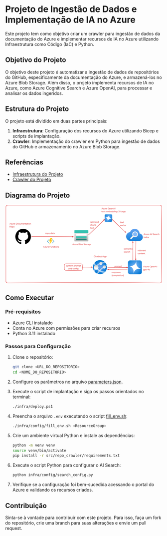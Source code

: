 # Projeto de Ingestão de Dados e Implementação de IA no Azure

Este projeto tem como objetivo criar um crawler para ingestão de dados da documentação do Azure e implementar recursos de IA no Azure utilizando Infraestrutura como Código (IaC) e Python.

## Objetivo do Projeto

O objetivo deste projeto é automatizar a ingestão de dados de repositórios do GitHub, especificamente da documentação do Azure, e armazená-los no Azure Blob Storage. Além disso, o projeto implementa recursos de IA no Azure, como Azure Cognitive Search e Azure OpenAI, para processar e analisar os dados ingeridos.

## Estrutura do Projeto

O projeto está dividido em duas partes principais:

1. **Infraestrutura**: Configuração dos recursos do Azure utilizando Bicep e scripts de implantação.
2. **Crawler**: Implementação do crawler em Python para ingestão de dados do GitHub e armazenamento no Azure Blob Storage.

## Referências

- [Infraestrutura do Projeto](infra/README.md)
- [Crawler do Projeto](src/repo_crawler/README.md)

## Diagrama do Projeto

![Diagrama do Projeto](assets/img/diagrama.png)

## Como Executar

### Pré-requisitos

- Azure CLI instalado
- Conta no Azure com permissões para criar recursos
- Python 3.11 instalado

### Passos para Configuração

1. Clone o repositório:
    ```sh
    git clone <URL_DO_REPOSITORIO>
    cd <NOME_DO_REPOSITORIO>
    ```

2. Configure os parâmetros no arquivo [parameters.json](http://_vscodecontentref_/0).

3. Execute o script de implantação e siga os passos orientados no terminal:
    ```sh
    ./infra/deploy.ps1
    ```

4. Preencha o arquivo `.env` executando o script [fill_env.sh](http://_vscodecontentref_/1):
    ```sh
    ./infra/config/fill_env.sh <ResourceGroup>
    ```

5. Crie um ambiente virtual Python e instale as dependências:
    ```sh
    python -m venv venv
    source venv/bin/activate
    pip install -r src/repo_crawler/requirements.txt
    ```

6. Execute o script Python para configurar o AI Search:
    ```sh
    python infra/config/search_config.py
    ```

7. Verifique se a configuração foi bem-sucedida acessando o portal do Azure e validando os recursos criados.

## Contribuição

Sinta-se à vontade para contribuir com este projeto. Para isso, faça um fork do repositório, crie uma branch para suas alterações e envie um pull request.
